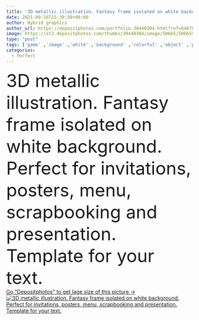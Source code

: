 ```yaml
---
title: '3D metallic illustration. Fantasy frame isolated on white background. Perfect for invitations, posters, menu, scrapbooking and presentation. Template for your text.'
date: 2021-09-16T15:39:50+00:00
author: Hybrid_graphics
author_url: https://depositphotos.com/portfolio-30440304.html?ref=64678756
image: https://st2.depositphotos.com/thumbs/30440304/image/50665/506655188/api_thumb_450.jpg?forcejpeg=true
type: "post"
tags: ['game' ,'image' ,'white' ,'background' ,'colorful' ,'object' ,'photography' ,'luxury' ,'shiny' ,'wealth' ,'shape' ,'decoration' ,'decorative' ,'empty' ,'studio' ,'elegance' ,'Menu' ,'classical' ,'ornate' ,'style' ,'album' ,'frame' ,'picture' ,'scrapbook' ,'victorian' ,'vintage' ,'backdrop' ,'fantasy' ,'wall' ,'painted' ,'luxurious' ,'elegant' ,'traditional' ,'metallic' ,'gallery' ,'museum' ,'wallpaper' ,'Presentation' ,'template' ,'collection' ,'ornamental' ,'fairytale' ,'carving' ,'framed' ,'boundary' ,'Gilded' ,'glamorous' ,'glam' ,'isolated luxurious' ]
categories: 
  - Perfect
---
```

<div aling="center">
            <font size="60"> 3D metallic illustration. Fantasy frame isolated on white background. Perfect for invitations, posters, menu, scrapbooking and presentation. Template for your text.</font>   
</div>
<div>
    <a href='https://st2.depositphotos.com/thumbs/30440304/image/50665/506655188/api_thumb_450.jpg?forcejpeg=true?ref=64678756' target=_blank > Go "Depositphotos" to get lage size of this picture ->
        <img href='https://st2.depositphotos.com/thumbs/30440304/image/50665/506655188/api_thumb_450.jpg?forcejpeg=true?ref=64678756' src='https://st2.depositphotos.com/30440304/50665/i/950/depositphotos_506655188-stock-photo-metallic-illustration-fantasy-frame-isolated.jpg?forcejpeg=true' alt='3D metallic illustration. Fantasy frame isolated on white background. Perfect for invitations, posters, menu, scrapbooking and presentation. Template for your text.' >
    </a>
</div>
